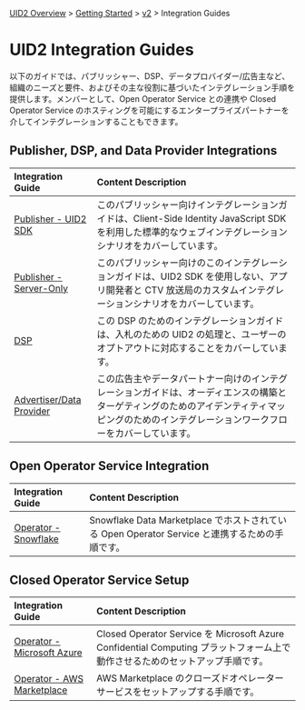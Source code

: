 [UID2 Overview](../../../README-ja.md) > [Getting Started](../../README.md) > [v2](../README.md) > Integration Guides

# UID2 Integration Guides

以下のガイドでは、パブリッシャー、DSP、データプロバイダー/広告主など、組織のニーズと要件、およびその主な役割に基づいたインテグレーション手順を提供します。メンバーとして、Open Operator Service との連携や Closed Operator Service のホスティングを可能にするエンタープライズパートナーを介してインテグレーションすることもできます。

## Publisher, DSP, and Data Provider Integrations

| Integration Guide                                              | Content Description                                                                                                                                                                            |
| :------------------------------------------------------------- | :--------------------------------------------------------------------------------------------------------------------------------------------------------------------------------------------- |
| [Publisher - UID2 SDK](./publisher-client-side.md)             | このパブリッシャー向けインテグレーションガイドは、Client-Side Identity JavaScript SDK を利用した標準的なウェブインテグレーションシナリオをカバーしています。                                   |
| [Publisher - Server-Only](./custom-publisher-integration.md)   | このパブリッシャー向けのこのインテグレーションガイドは、UID2 SDK を使用しない、アプリ開発者と CTV 放送局のカスタムインテグレーションシナリオをカバーしています。                               |
| [DSP](./dsp-guide.md)                                          | この DSP のためのインテグレーションガイドは、入札のための UID2 の処理と、ユーザーのオプトアウトに対応することをカバーしています。                                                              |
| [Advertiser/Data Provider](./advertiser-dataprovider-guide.md) | この広告主やデータパートナー向けのインテグレーションガイドは、オーディエンスの構築とターゲティングのためのアイデンティティマッピングのためのインテグレーションワークフローをカバーしています。 |

## Open Operator Service Integration

| Integration Guide                                          | Content Description                                                                            |
| :--------------------------------------------------------- | :--------------------------------------------------------------------------------------------- |
| [Operator - Snowflake](./../sdks/snowflake_integration.md) | Snowflake Data Marketplace でホストされている Open Operator Service と連携するための手順です。 |

## Closed Operator Service Setup

| Integration Guide                                                 | Content Description                                                                                                          |
| :---------------------------------------------------------------- | :--------------------------------------------------------------------------------------------------------------------------- |
| [Operator - Microsoft Azure](./operator-guide-azure-enclave.md)   | Closed Operator Service を Microsoft Azure Confidential Computing プラットフォーム上で動作させるためのセットアップ手順です。 |
| [Operator - AWS Marketplace](./operator-guide-aws-marketplace.md) | AWS Marketplace のクローズドオペレーターサービスをセットアップする手順です。　                                               |
